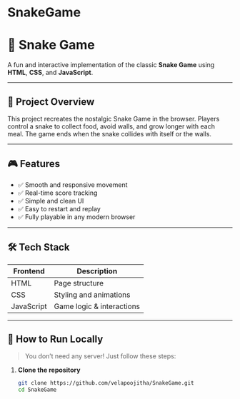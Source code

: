 # SnakeGame
# 🐍 Snake Game

A fun and interactive implementation of the classic **Snake Game** using **HTML**, **CSS**, and **JavaScript**.

---

## 📌 Project Overview

This project recreates the nostalgic Snake Game in the browser. Players control a snake to collect food, avoid walls, and grow longer with each meal. The game ends when the snake collides with itself or the walls.

---

## 🎮 Features

- ✅ Smooth and responsive movement
- ✅ Real-time score tracking
- ✅ Simple and clean UI
- ✅ Easy to restart and replay
- ✅ Fully playable in any modern browser

---

## 🛠️ Tech Stack

| Frontend  | Description               |
|-----------|---------------------------|
| HTML      | Page structure            |
| CSS       | Styling and animations    |
| JavaScript | Game logic & interactions |

---

## 🚀 How to Run Locally

> You don’t need any server! Just follow these steps:

1. **Clone the repository**  
   ```bash
   git clone https://github.com/velapoojitha/SnakeGame.git
   cd SnakeGame

